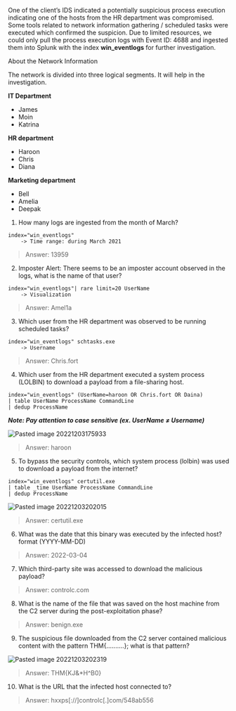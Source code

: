 One of the client’s IDS indicated a potentially suspicious process execution indicating one of the hosts from the HR department was compromised. Some tools related to network information gathering / scheduled tasks were executed which confirmed the suspicion. Due to limited resources, we could only pull the process execution logs with Event ID: 4688 and ingested them into Splunk with the index **win_eventlogs** for further investigation.  

About the Network Information

The network is divided into three logical segments. It will help in the investigation.  

**IT Department**

-   James
-   Moin
-   Katrina

**HR department**

-   Haroon
-   Chris
-   Diana

**Marketing department**

-   Bell
-   Amelia
-   Deepak

1. How many logs are ingested from the month of March?

```
index="win_eventlogs"
	-> Time range: during March 2021
```

>Answer: 13959

2. Imposter Alert: There seems to be an imposter account observed in the logs, what is the name of that user?

```
index="win_eventlogs"| rare limit=20 UserName
	-> Visualization
```

>Answer: Amel1a

3. Which user from the HR department was observed to be running scheduled tasks?

```
index="win_eventlogs" schtasks.exe
	-> Username
```

>Answer: Chris.fort

4. Which user from the HR department executed a system process (LOLBIN) to download a payload from a file-sharing host.

```
index="win_eventlogs" (UserName=haroon OR Chris.fort OR Daina) 
| table UserName ProcessName CommandLine
| dedup ProcessName
```
***Note: Pay attention to case sensitive (ex. UserName ≠ Username)***

![Pasted image 20221203175933](https://user-images.githubusercontent.com/107832241/205443162-38f8b227-49e7-487b-8a60-e3b16859bf46.png)

>Answer: haroon

5. To bypass the security controls, which system process (lolbin) was used to download a payload from the internet?

```
index="win_eventlogs" certutil.exe
| table _time UserName ProcessName CommandLine
| dedup ProcessName
```

![Pasted image 20221203202015](https://user-images.githubusercontent.com/107832241/205443177-283d2db3-2e43-4222-a98f-09b365ff2310.png)

>Answer: certutil.exe

6. What was the date that this binary was executed by the infected host? format (YYYY-MM-DD)

>Answer: 2022-03-04

7. Which third-party site was accessed to download the malicious payload?

>Answer: controlc.com

8. What is the name of the file that was saved on the host machine from the C2 server during the post-exploitation phase?

>Answer: benign.exe

9. The suspicious file downloaded from the C2 server contained malicious content with the pattern THM{..........}; what is that pattern?

![Pasted image 20221203202319](https://user-images.githubusercontent.com/107832241/205443183-605e2907-4d79-454b-baa0-37ff134136ea.png)

>Answer: THM{KJ&\*H^B0}

10. What is the URL that the infected host connected to?

>Answer: hxxps[://]controlc[.]com/548ab556
